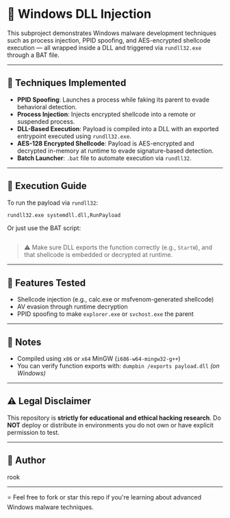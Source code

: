 # 🧬 Windows DLL Injection 

This subproject demonstrates Windows malware development techniques such as process injection, PPID spoofing, and AES-encrypted shellcode execution — all wrapped inside a DLL and triggered via `rundll32.exe` through a BAT file.

---

## 🔧 Techniques Implemented

* **PPID Spoofing**: Launches a process while faking its parent to evade behavioral detection.
* **Process Injection**: Injects encrypted shellcode into a remote or suspended process.
* **DLL-Based Execution**: Payload is compiled into a DLL with an exported entrypoint executed using `rundll32.exe`.
* **AES-128 Encrypted Shellcode**: Payload is AES-encrypted and decrypted in-memory at runtime to evade signature-based detection.
* **Batch Launcher**: `.bat` file to automate execution via `rundll32`.

---



## 🚀 Execution Guide

To run the payload via `rundll32`:

```bat
rundll32.exe systemdll.dll,RunPayload
```

Or just use the BAT script:

```bat

```

> ⚠️ Make sure DLL exports the function correctly (e.g., `StartW`), and that shellcode is embedded or decrypted at runtime.

---

## 🧪 Features Tested

* Shellcode injection (e.g., calc.exe or msfvenom-generated shellcode)
* AV evasion through runtime decryption
* PPID spoofing to make `explorer.exe` or `svchost.exe` the parent

---

## 📼 Notes

* Compiled using `x86` or `x64` MinGW (`i686-w64-mingw32-g++`)
* You can verify function exports with:
  `dumpbin /exports payload.dll` *(on Windows)*

---

## ⚠️ Legal Disclaimer

This repository is **strictly for educational and ethical hacking research**.
Do **NOT** deploy or distribute in environments you do not own or have explicit permission to test.

---

## 👤 Author

rook

---

⭐️ Feel free to fork or star this repo if you're learning about advanced Windows malware techniques.
